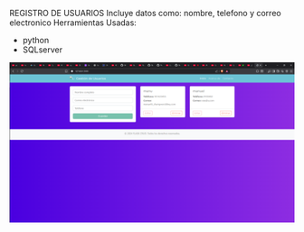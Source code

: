 REGISTRO DE USUARIOS
Incluye datos como: nombre, telefono y correo electronico
Herramientas Usadas:
- python
- SQLserver

![Image_Alt](https://github.com/Manu-Crack/SQLserverRegistro/blob/071ef7d75aad0d27fdb88eebafb6b2413ce92d74/image.png)
